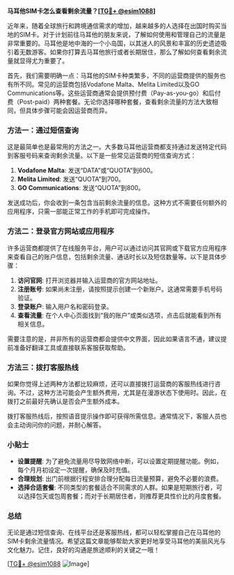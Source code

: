 **马耳他SIM卡怎么查看剩余流量？[[TG💪+ @esim1088](https://t.me/s/esim1088)]**

近年来，随着全球旅行和跨境通信需求的增加，越来越多的人选择在出国时购买当地的SIM卡。对于计划前往马耳他的朋友来说，了解如何使用和管理自己的流量是非常重要的。马耳他是地中海的一个小岛国，以其迷人的风景和丰富的历史遗迹吸引着无数游客。如果你打算去马耳他旅行或者长期居住，那么了解如何查看剩余流量就显得尤为重要了。

首先，我们需要明确一点：马耳他的SIM卡种类繁多，不同的运营商提供的服务也有所不同。常见的运营商包括Vodafone Malta、Melita Limited以及GO Communications等。这些运营商通常会提供预付费（Pay-as-you-go）和后付费（Post-paid）两种套餐。无论你选择哪种套餐，查看剩余流量的方法大致相同，但具体步骤可能会因运营商而异。

### 方法一：通过短信查询

这是最简单也是最常用的方法之一。大多数马耳他运营商都支持通过发送特定代码到客服号码来查询剩余流量。以下是一些常见运营商的短信查询方式：

1. **Vodafone Malta**: 发送“DATA”或“QUOTA”到600。
2. **Melita Limited**: 发送“QUOTA”到700。
3. **GO Communications**: 发送“QUOTA”到800。

发送成功后，你会收到一条包含当前剩余流量的信息。这种方式不需要任何额外的应用程序，只需一部能正常工作的手机即可完成操作。

### 方法二：登录官方网站或应用程序

许多运营商都提供了在线服务平台，用户可以通过访问其官网或下载官方应用程序来查看自己的账户信息，包括剩余流量、通话时长以及短信数量等。以下是具体步骤：

1. **访问官网**: 打开浏览器并输入运营商的官方网站地址。
2. **注册账号**: 如果尚未注册，请按照提示创建一个新账户。这通常需要手机号码验证。
3. **登录账户**: 输入用户名和密码登录。
4. **查看流量**: 在个人中心页面找到“我的账户”或类似选项，点击后就能看到所有相关信息。

需要注意的是，并非所有的运营商都会提供中文界面，因此如果语言不通，建议提前准备好翻译工具或直接联系客服获取帮助。

### 方法三：拨打客服热线

如果你觉得上述两种方法都比较麻烦，还可以直接拨打运营商的客服热线进行咨询。不过，这种方法可能会产生额外费用，尤其是在漫游状态下使用时。因此，在拨打之前最好先确认是否会产生额外成本。

拨打客服热线后，按照语音提示操作即可获得所需信息。通常情况下，客服人员也会主动询问你的问题，并耐心解答。

### 小贴士

- **设置提醒**: 为了避免流量用尽导致网络中断，可以设置定期提醒功能。例如，每个月月初设定一次提醒，确保及时充值。
- **合理规划**: 出门前根据行程安排合理分配每日流量预算，避免不必要的浪费。
- **选择合适套餐**: 不同类型的套餐适合不同需求的人群。如果是短期旅行者，可以选择包天或包周套餐；而对于长期居住者，则推荐更具性价比的月度套餐。

### 总结

无论是通过短信查询、在线平台还是客服热线，都可以轻松掌握自己在马耳他的SIM卡剩余流量情况。希望这篇文章能够帮助大家更好地享受马耳他的美丽风光与文化魅力。记住，良好的沟通是旅途顺利的关键之一哦！

[[TG💪+ @esim1088](https://t.me/s/esim1088) ![Image](https://i.postimg.cc/4NQfJmqS/Snipaste-2025-05-13-00-14-12.png)]